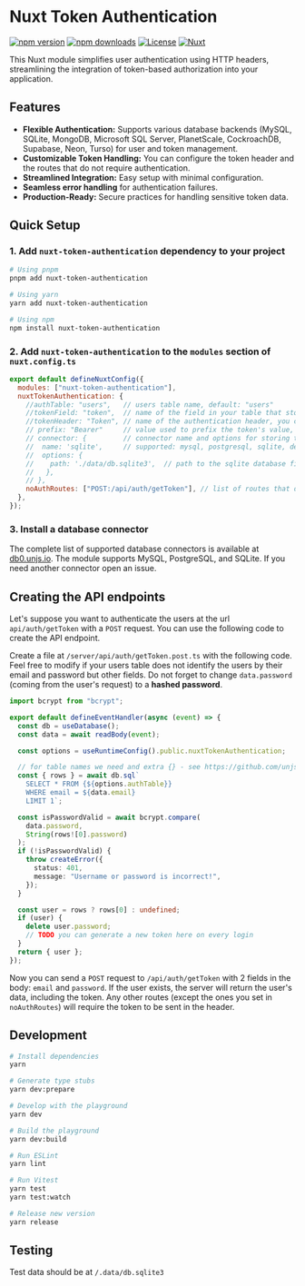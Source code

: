 # Nuxt Token Authentication

[![npm version][npm-version-src]][npm-version-href]
[![npm downloads][npm-downloads-src]][npm-downloads-href]
[![License][license-src]][license-href]
[![Nuxt][nuxt-src]][nuxt-href]

This Nuxt module simplifies user authentication using HTTP headers, streamlining the integration of token-based authorization into your application.

## Features

- **Flexible Authentication:** Supports various database backends (MySQL, SQLite, MongoDB, Microsoft SQL Server, PlanetScale, CockroachDB, Supabase, Neon, Turso) for user and token management.
- **Customizable Token Handling:** You can configure the token header and the routes that do not require authentication.
- **Streamlined Integration:** Easy setup with minimal configuration.
- **Seamless error handling** for authentication failures.
- **Production-Ready:** Secure practices for handling sensitive token data.

## Quick Setup

### 1. Add `nuxt-token-authentication` dependency to your project

```bash
# Using pnpm
pnpm add nuxt-token-authentication

# Using yarn
yarn add nuxt-token-authentication

# Using npm
npm install nuxt-token-authentication
```

### 2. Add `nuxt-token-authentication` to the `modules` section of `nuxt.config.ts`

```js
export default defineNuxtConfig({
  modules: ["nuxt-token-authentication"],
  nuxtTokenAuthentication: {
    //authTable: "users",   // users table name, default: "users"
    //tokenField: "token",  // name of the field in your table that stores the token, default: "token"
    //tokenHeader: "Token", // name of the authentication header, you can use or "Authorization", or anything else you want, default: "Token"
    // prefix: "Bearer"     // value used to prefix the token's value, default is empty
    // connector: {         // connector name and options for storing the users table, see details: https://db0.unjs.io/connectors
    //  name: 'sqlite',     // supported: mysql, postgresql, sqlite, default: sqlite
    //  options: {
    //    path: './data/db.sqlite3',  // path to the sqlite database file, default: './data/db.sqlite3'
    //   },
    // },
    noAuthRoutes: ["POST:/api/auth/getToken"], // list of routes that do not require authentication
  },
});
```

### 3. Install a database connector

The complete list of supported database connectors is available at [db0.unjs.io](https://db0.unjs.io/connectors).
The module supports MySQL, PostgreSQL, and SQLite. If you need another connector open an issue.

## Creating the API endpoints

Let's suppose you want to authenticate the users at the url `api/auth/getToken` with a `POST` request. You can use the following code to create the API endpoint.

Create a file at `/server/api/auth/getToken.post.ts` with the following code. Feel free to modify if your users table does not identify the users by their email and password but other fields.
Do not forget to change `data.password` (coming from the user's request) to a **hashed password**.

```ts
import bcrypt from "bcrypt";

export default defineEventHandler(async (event) => {
  const db = useDatabase();
  const data = await readBody(event);

  const options = useRuntimeConfig().public.nuxtTokenAuthentication;

  // for table names we need and extra {} - see https://github.com/unjs/db0/issues/77
  const { rows } = await db.sql`
    SELECT * FROM {${options.authTable}}
    WHERE email = ${data.email}
    LIMIT 1`;

  const isPasswordValid = await bcrypt.compare(
    data.password,
    String(rows![0].password)
  );
  if (!isPasswordValid) {
    throw createError({
      status: 401,
      message: "Username or password is incorrect!",
    });
  }

  const user = rows ? rows[0] : undefined;
  if (user) {
    delete user.password;
    // TODO you can generate a new token here on every login
  }
  return { user };
});
```

Now you can send a `POST` request to `/api/auth/getToken` with 2 fields in the body: `email` and `password`. If the user exists, the server will return the user's data, including the token.
Any other routes (except the ones you set in `noAuthRoutes`) will require the token to be sent in the header.

## Development

```bash
# Install dependencies
yarn

# Generate type stubs
yarn dev:prepare

# Develop with the playground
yarn dev

# Build the playground
yarn dev:build

# Run ESLint
yarn lint

# Run Vitest
yarn test
yarn test:watch

# Release new version
yarn release
```

## Testing

Test data should be at `/.data/db.sqlite3`

<!-- Badges -->

[npm-version-src]: https://img.shields.io/npm/v/nuxt-token-authentication/latest.svg?style=flat&colorA=020420&colorB=00DC82
[npm-version-href]: https://npmjs.com/package/nuxt-token-authentication
[npm-downloads-src]: https://img.shields.io/npm/dm/nuxt-token-authentication.svg?style=flat&colorA=020420&colorB=00DC82
[npm-downloads-href]: https://npmjs.com/package/nuxt-token-authentication
[license-src]: https://img.shields.io/npm/l/nuxt-token-authentication.svg?style=flat&colorA=020420&colorB=00DC82
[license-href]: https://npmjs.com/package/nuxt-token-authentication
[nuxt-src]: https://img.shields.io/badge/Nuxt-020420?logo=nuxt.js
[nuxt-href]: https://nuxt.com
